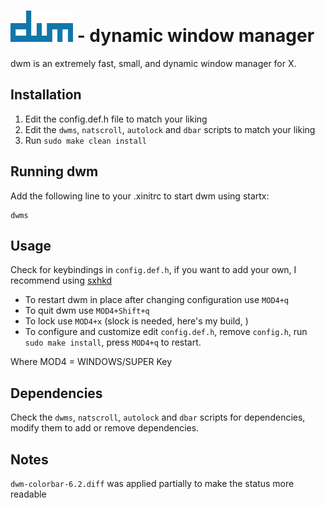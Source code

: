 # <img src="dwm.png" style="width: 100px; height: 50px;"> - dynamic window manager
dwm is an extremely fast, small, and dynamic window manager for X.

## Installation
1. Edit the config.def.h file to match your liking
2. Edit the `dwms`, `natscroll`, `autolock` and `dbar` scripts to match your liking
3. Run `sudo make clean install`

## Running dwm

Add the following line to your .xinitrc to start dwm using startx:

    dwms


## Usage
Check for keybindings in `config.def.h`, if you want to add your own, I recommend using [sxhkd](https://github.com/baskerville/sxhkd)

- To restart dwm in place after changing configuration use `MOD4+q`
- To quit dwm use `MOD4+Shift+q`
- To lock use `MOD4+x` (slock is needed, here's my build, [](https://github.com/TWB0109/slock))
- To configure and customize edit `config.def.h`, remove `config.h`, run `sudo make install`, press `MOD4+q` to restart.


Where MOD4 = WINDOWS/SUPER Key

## Dependencies
Check the `dwms`, `natscroll`, `autolock` and `dbar` scripts for dependencies, modify them to add or remove dependencies.

## Notes
`dwm-colorbar-6.2.diff` was applied partially to make the status more readable
